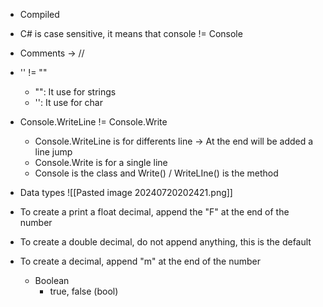- Compiled
- C# is case sensitive, it means that console != Console
- Comments -> //
- '' != ""
	- "": It use for strings
	- '': It use for char
- Console.WriteLine != Console.Write
	- Console.WriteLine is for differents line -> At the end will be added a line jump
	- Console.Write is for  a single line
	- Console is the class and  Write() / WriteLIne() is the method
- Data types ![[Pasted image 20240720202421.png]] 
- To create a print a float decimal, append the "F" at the end of the number
- To create a double decimal, do not append anything, this is the default
- To create a decimal, append "m" at the end of the number

	- Boolean
		- true, false (bool)